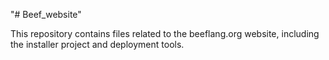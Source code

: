 "# Beef_website" 

This repository contains files related to the beeflang.org website, including the installer project and deployment tools.